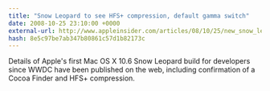 ```yaml
---
title: "Snow Leopard to see HFS+ compression, default gamma switch"
date: 2008-10-25 23:10:00 +0000
external-url: http://www.appleinsider.com/articles/08/10/25/new_snow_leopard_seed_leak_confirms_cocoa_finder_more.html
hash: 8e5c97be7ab347b80861c57d1b82173c
---
```


Details of Apple's first Mac OS X 10.6 Snow Leopard build for developers since WWDC have been published on the web, including confirmation of a Cocoa Finder and HFS+ compression.
